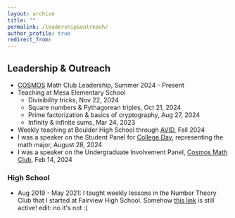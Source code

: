 ```yaml
---
layout: archive
title: ""
permalink: /leadership&outreach/
author_profile: true
redirect_from:
---
```


## Leadership & Outreach
  * <a href="https://sites.google.com/colorado.edu/math-cosmos/home">COSMOS</a> Math Club Leadership, Summer 2024 - Present
  * Teaching at Mesa Elementary School
    * Divisibility tricks, Nov 22, 2024
    * Square numbers & Pythagorean triples, Oct 21, 2024
    * Prime factorization & basics of cryptography, Aug 27, 2024
    * Infinity & infinite sums, Mar 24, 2023
  * Weekly teaching at Boulder High School through <a href="https://boh.bvsd.org/academics/academic-programs/avid-program">AVID</a>, Fall 2024
  * I was a speaker on the Student Panel for <a href="https://www.colorado.edu/artssciences-advising/college-arts-and-sciences-college-day">College Day</a>, representing the math major, August 28, 2024
  * I was a speaker on the Undergraduate Involvement Panel, <a href="https://sites.google.com/colorado.edu/cosmos/home">Cosmos Math Club</a>, Feb 14, 2024

### High School
  * Aug 2019 - May 2021: I taught weekly lessons in the Number Theory Club that I started at Fairview High School. Somehow <a href="https://fah.bvsd.org/clubs-activities/number-theory-club">this link</a> is still active! edit: no it's not :(
